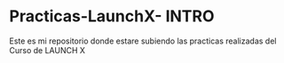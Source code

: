 # Practicas-LaunchX- INTRO
Este es mi repositorio donde estare subiendo las practicas realizadas del Curso de LAUNCH X 
